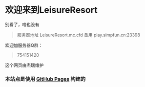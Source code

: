 # 欢迎来到LeisureResort

别看了，啥也没有


> 服务器地址    LeisureResort.mc.cfd
>      备用    play.simpfun.cn:23398

欢迎加服务器Q群： 

> 754151420


这个网页由杰瑞维护
### 本站点是使用 [GitHub Pages](https://pages.github.com/) 构建的
